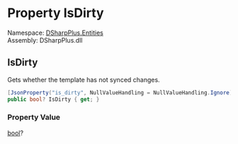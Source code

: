 # Property IsDirty

Namespace: [DSharpPlus.Entities](DSharpPlus.Entities.md)  
Assembly: DSharpPlus.dll

## <a id="DSharpPlus_Entities_DiscordGuildTemplate_IsDirty"></a>IsDirty

Gets whether the template has not synced changes.

```csharp
[JsonProperty("is_dirty", NullValueHandling = NullValueHandling.Ignore)]
public bool? IsDirty { get; }
```

### Property Value

[bool](https://learn.microsoft.com/dotnet/api/system.boolean)?

